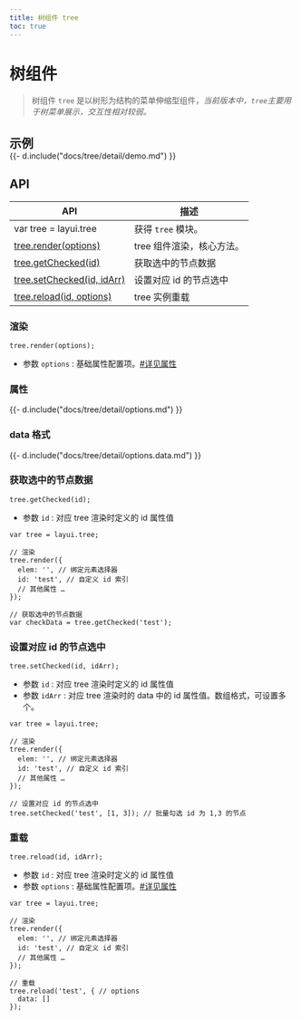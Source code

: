 ```yaml
---
title: 树组件 tree
toc: true
---
```

 
# 树组件

> 树组件 `tree` 是以树形为结构的菜单伸缩型组件，*当前版本中，`tree`主要用于树菜单展示，交互性相对较弱。*

<h2 id="examples" lay-toc="{anchor: null}" style="margin-bottom: 0;">示例</h2>

<div>
{{- d.include("docs/tree/detail/demo.md") }}
</div>

<h2 id="api" lay-toc="{hot: true}">API</h2>

| API | 描述 |
| --- | --- |
| var tree = layui.tree | 获得 `tree` 模块。 |
| [tree.render(options)](#render) | tree 组件渲染，核心方法。 |
| [tree.getChecked(id)](#getChecked) | 获取选中的节点数据 |
| [tree.setChecked(id, idArr)](#setChecked) | 设置对应 id 的节点选中 |
| [tree.reload(id, options)](#reload) | tree 实例重载 |

<h3 id="render" lay-toc="{level: 2}">渲染</h3>

`tree.render(options);`

- 参数 `options` : 基础属性配置项。[#详见属性](#options)

<h3 id="options" lay-toc="{level: 2, hot: true}">属性</h3>

<div>
{{- d.include("docs/tree/detail/options.md") }}
</div>

<h3 id="options.data" lay-toc="{level: 3, hot: true}">data 格式</h3>

<div>
{{- d.include("docs/tree/detail/options.data.md") }}
</div>


<h3 id="getChecked" lay-pid="api" class="ws-anchor">获取选中的节点数据</h3>

`tree.getChecked(id);`

- 参数 `id` : 对应 tree 渲染时定义的 id 属性值

```
var tree = layui.tree;

// 渲染
tree.render({
  elem: '', // 绑定元素选择器
  id: 'test', // 自定义 id 索引
  // 其他属性 …
});

// 获取选中的节点数据
var checkData = tree.getChecked('test');
```

<h3 id="setChecked" lay-pid="api" class="ws-anchor">设置对应 id 的节点选中</h3>

`tree.setChecked(id, idArr);`

- 参数 `id` : 对应 tree 渲染时定义的 id 属性值
- 参数 `idArr` : 对应 tree 渲染时的 data 中的 id 属性值。数组格式，可设置多个。

```
var tree = layui.tree;

// 渲染
tree.render({
  elem: '', // 绑定元素选择器
  id: 'test', // 自定义 id 索引
  // 其他属性 …
});

// 设置对应 id 的节点选中
tree.setChecked('test', [1, 3]); // 批量勾选 id 为 1,3 的节点
```

<h3 id="reload" lay-toc="{level: 2}">重载</h3>

`tree.reload(id, idArr);`

- 参数 `id` : 对应 tree 渲染时定义的 id 属性值
- 参数 `options` : 基础属性配置项。[#详见属性](#options)

```
var tree = layui.tree;

// 渲染
tree.render({
  elem: '', // 绑定元素选择器
  id: 'test', // 自定义 id 索引
  // 其他属性 …
});

// 重载
tree.reload('test', { // options
  data: []
});
```